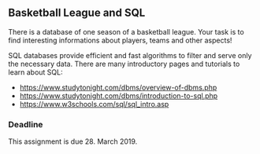 ## Basketball League and SQL

There is a database of one season of a basketball league. Your task is to find interesting informations about players, teams and other aspects!

SQL databases provide efficient and fast algorithms to filter and serve only the necessary data. There are many introductory pages and tutorials to learn about SQL:

* https://www.studytonight.com/dbms/overview-of-dbms.php
* https://www.studytonight.com/dbms/introduction-to-sql.php
* https://www.w3schools.com/sql/sql_intro.asp

### Deadline
This assignment is due 28. March 2019.
